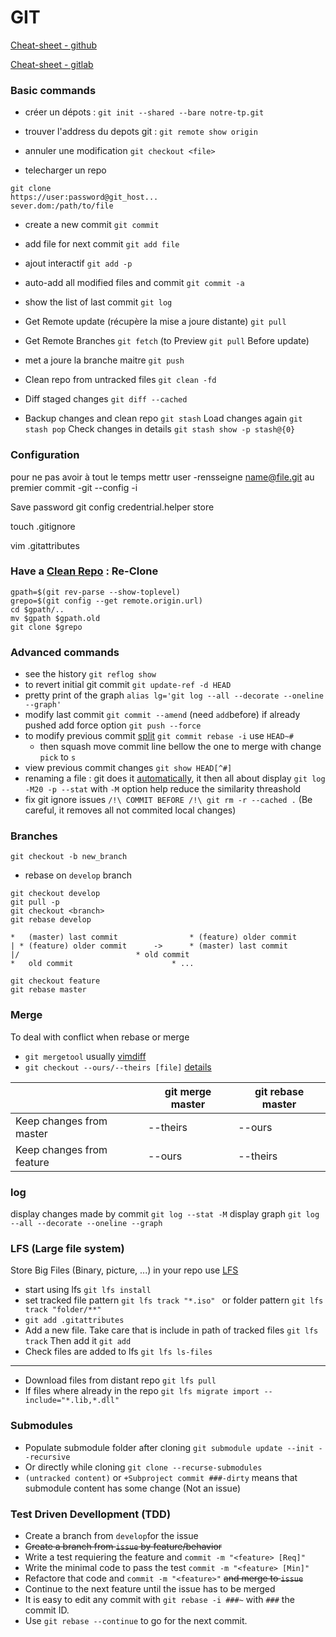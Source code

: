 GIT
===

[Cheat-sheet - github]

[Cheat-sheet - gitlab]


### Basic commands

* créer un dépots :
`git init --shared --bare notre-tp.git`

* trouver l'address du depots git :
`git remote show origin`

* annuler une modification
`git checkout <file>`

* telecharger un repo
```
git clone
https://user:password@git_host...
sever.dom:/path/to/file
```

* create a new commit
`git commit`
* add file for next commit
`git add file`
* ajout interactif
`git add -p`
* auto-add all modified files and commit
`git commit -a`
* show the list of last commit
`git log`


* Get Remote update (récupère la mise a joure distante)
`git pull`
* Get Remote Branches
`git fetch`
(to Preview `git pull` Before update)

* met a joure la branche maitre
`git push`

* Clean repo from untracked files
`git clean -fd`

* Diff staged changes
`git diff --cached`

* Backup changes and clean repo
`git stash`
Load changes again
`git stash pop`
Check changes in details
`git stash show -p stash@{0}`

### Configuration

pour ne pas avoir à tout le temps mettr user
-rensseigne name@file.git au premier commit
-git --config -i


Save password
git config credentrial.helper store

touch .gitignore

vim .gitattributes

### Have a [Clean Repo] : Re-Clone
```
gpath=$(git rev-parse --show-toplevel)
grepo=$(git config --get remote.origin.url)
cd $gpath/..
mv $gpath $gpath.old
git clone $grepo
```

### Advanced commands

* see the history
`git reflog show` 
* to revert initial git commit
`git update-ref -d HEAD`
* pretty print of the graph
`alias lg='git log --all --decorate --oneline --graph'`
* modify last commit
`git commit --amend` (need `add`before) if already pushed add force option `git push --force`
* to modify previous commit [split]
`git commit rebase -i` use `HEAD~#` 
  * then squash
move commit line bellow the one to merge with change `pick` to `s` 
* view previous commit changes
`git show HEAD[^#]`
* renaming a file : git does it [automatically](https://stackoverflow.com/a/434078), it then all about display
`git log -M20 -p --stat` with `-M` option help reduce the similarity threashold
* fix git ignore issues 
`/!\ COMMIT BEFORE /!\ git rm -r --cached .`
(Be careful, it removes all not commited local changes)

### Branches
`git checkout -b new_branch`
* rebase on `develop` branch
```
git checkout develop
git pull -p
git checkout <branch>
git rebase develop
```
```
*   (master) last commit				* (feature) older commit
| * (feature) older commit		->		* (master) last commit
|/							* old commit
*   old commit						* ...
```
```
git checkout feature
git rebase master
```

### Merge

To deal with conflict when rebase or merge
* `git mergetool` usually [vimdiff]
* `git checkout --ours/--theirs [file]` [details][merge_ours_theirs]


||git merge master |	git rebase master |
|-|-|-|
|Keep changes from master |	--theirs |	--ours |
|Keep changes from feature	| --ours |	--theirs |

### log
display changes made by commit 
`git log --stat -M`
display graph
`git log --all --decorate --oneline --graph`

### LFS (Large file system)
Store Big Files (Binary, picture, ...) in your repo use [LFS]
* start using lfs 
`git lfs install`
* set tracked file pattern
`git lfs track "*.iso" `
or folder pattern
`git lfs track "folder/**"`
* `git add .gitattributes`
* Add a new file. 
Take care that is include in path of tracked files
`git lfs track`
Then add it
`git add`
* Check files are added to lfs
`git lfs ls-files`

---

* Download files from distant repo
`git lfs pull`
* If files where already in the repo
`git lfs migrate import --include="*.lib,*.dll"`

### Submodules
* Populate submodule folder after cloning
`git submodule update --init --recursive`
* Or directly while cloning
`git clone --recurse-submodules`
* `(untracked content)` or `+Subproject commit ###-dirty` means that submodule content has some change (Not an issue)

### Test Driven Devellopment (TDD)
* Create a branch from `develop`for the issue
* ~~Create a branch from `issue` by feature/behavior~~
* Write a test requiering the feature and `commit -m "<feature> [Req]"`
* Write the minimal code to pass the test `commit -m "<feature> [Min]"`
* Refactore that code and `commit -m "<feature>"` ~~and merge to `issue`~~
* Continue to the next feature until the issue has to be merged
* It is easy to edit any commit with `git rebase -i ###~` with `###` the commit ID.
* Use `git rebase --continue` to go for the next commit.


[Cheat-sheet - github]: https://education.github.com/git-cheat-sheet-education.pdf
[Cheat-sheet - gitlab]: https://about.gitlab.com/images/press/git-cheat-sheet.pdf
[Clean Repo]: https://stackoverflow.com/a/42903805
[LFS]: https://docs.gitlab.com/ee/topics/git/lfs/
[merge_ours_theirs]: https://howchoo.com/git/git-merge-conflicts-rebase-ours-theirs
[Split]: https://stackoverflow.com/a/6217314/19624015
[vimdiff]: https://github.com/tolo38/usefull/blob/master/all/vimdiff.use.md
